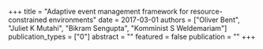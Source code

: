 +++
title = "Adaptive event management framework for resource-constrained environments"
date = 2017-03-01
authors = ["Oliver Bent", "Juliet K Mutahi", "Bikram Sengupta", "Komminist S Weldemariam"]
publication_types = ["0"]
abstract = ""
featured = false
publication = ""
+++

